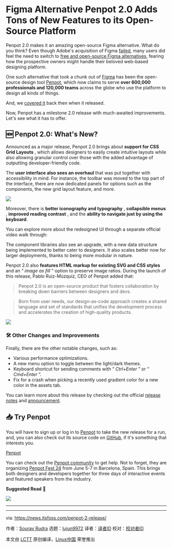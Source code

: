 [#]: subject: "Figma Alternative Penpot 2.0 Adds Tons of New Features to its Open-Source Platform"
[#]: via: "https://news.itsfoss.com/penpot-2-release/"
[#]: author: "Sourav Rudra https://news.itsfoss.com/author/sourav/"
[#]: collector: "lujun9972/lctt-scripts-1705972010"
[#]: translator: " "
[#]: reviewer: " "
[#]: publisher: " "
[#]: url: " "

Figma Alternative Penpot 2.0 Adds Tons of New Features to its Open-Source Platform
======
Penpot 2.0 makes it an amazing open-source Figma alternative. What do
you think?
Even though Adobe's acquisition of Figma [failed][1], many users did feel the need to switch to [free and open-source Figma alternatives][2], fearing how the prospective owners might handle their beloved web-based designing platform.

One such alternative that took a chunk out of [Figma][3] has been the open-source design tool [Penpot][4], which now claims to serve **over 600,000 professionals and 120,000 teams** across the globe who use the platform to design all kinds of things.

And, we [covered it][5] back then when it released.

Now, Penpot has a milestone 2.0 release with much-awaited improvements. Let's see what it has to offer.

## 🆕 Penpot 2.0: What's New?

Announced as a major release, Penpot 2.0 brings about **support for CSS Grid Layouts** , which allows designers to easily create intuitive layouts while also allowing granular control over those with the added advantage of outputting developer-friendly code.

The **user interface also sees an overhaul** that was put together with accessibility in mind. For instance, the toolbar was moved to the top part of the interface, there are now dedicated panels for options such as the components, the new grid layout feature, and more.

![][6]

Moreover, there is **better iconography and typography** , **collapsible menus** , **improved reading contrast** , and the **ability to navigate just by using the keyboard**.

You can explore more about the redesigned UI through a separate official video walk through:

The component libraries also see an upgrade, with a new data structure being implemented to better cater to designers. It also scales better now for larger deployments, thanks to being more modular in nature.

Penpot 2.0 also **features HTML markup for existing SVG and CSS styles** and an “ _image as fill_ ” option to preserve image ratios. During the launch of this release, Pablo Ruiz-Múzquiz, CEO of Penpot added that:

> Penpot 2.0 is an open-source product that fosters collaboration by breaking down barriers between designers and devs.

> Born from user needs, our design-as-code approach creates a shared language and set of standards that unifies the development process and accelerates the creation of high-quality products.

![][7]

### 🛠️ Other Changes and Improvements

Finally, there are the other notable changes, such as:

  * Various performance optimizations.
  * A new menu option to toggle between the light/dark themes.
  * Keyboard shortcut for sending comments with “ _Ctrl+Enter_ ” or “ _Cmd+Enter_ ”.
  * Fix for a crash when picking a recently used gradient color for a new color in the assets tab.



You can learn more about this release by checking out the official [release notes][8] and [announcement][9].

## 📥 Try Penpot

You will have to sign up or log in to [Penpot][4] to take the new release for a run, and, you can also check out its source code on [GitHub][10], if it's something that interests you.

[Penpot][4]

You can check out the [Penpot community][11] to get help. Not to forget, they are organizing [Penpot Fest 24][12] from June 5-7 in Barcelona, Spain. This brings both designers and developers together for three days of interactive events and featured speakers from the industry.

**Suggested Read** 📖

![][13]

* * *

--------------------------------------------------------------------------------

via: https://news.itsfoss.com/penpot-2-release/

作者：[Sourav Rudra][a]
选题：[lujun9972][b]
译者：[译者ID](https://github.com/译者ID)
校对：[校对者ID](https://github.com/校对者ID)

本文由 [LCTT](https://github.com/LCTT/TranslateProject) 原创编译，[Linux中国](https://linux.cn/) 荣誉推出

[a]: https://news.itsfoss.com/author/sourav/
[b]: https://github.com/lujun9972
[1]: https://www.theverge.com/2023/12/18/24005996/adobe-figma-acquisition-abandoned-termination-fee
[2]: https://itsfoss.com/figma-alternatives/
[3]: https://www.figma.com/
[4]: https://penpot.app/
[5]: https://news.itsfoss.com/penpot-figma-alternative/
[6]: https://news.itsfoss.com/content/images/2024/04/penpot-2-screenshot.png
[7]: https://news.itsfoss.com/content/images/2023/04/Follow-us-on-Google-News.png
[8]: https://penpot.app/dev-diaries
[9]: https://penpot.app/penpot-2.0
[10]: https://github.com/penpot
[11]: https://community.penpot.app/
[12]: https://penpotfest.org/
[13]: https://itsfoss.com/content/images/size/w256h256/2022/12/android-chrome-192x192.png
